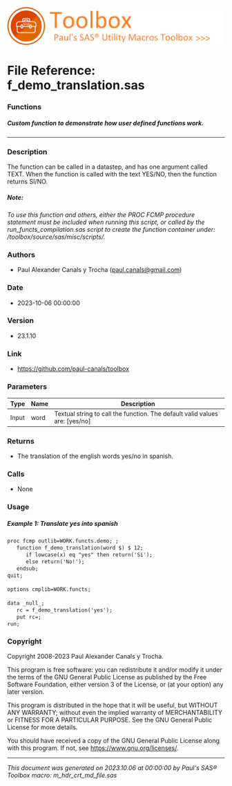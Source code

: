 ![../../misc/images/doc_banner.png](../../misc/images/doc_banner.png)
# 
# File Reference: f_demo_translation.sas

### Functions

##### Custom function to demonstrate how user defined functions work.

***

### Description
The function can be called in a datastep, and has one argument called TEXT. When the function is called with the text YES/NO, then the function returns SI/NO.



##### *Note:*
*To use this function and others, either the PROC FCMP procedure statement must be included when running this script, or called by the run_functs_compilation.sas script to create the function container under: /toolbox/source/sas/misc/scripts/.*

### Authors
* Paul Alexander Canals y Trocha (paul.canals@gmail.com)

### Date
* 2023-10-06 00:00:00

### Version
* 23.1.10

### Link
* https://github.com/paul-canals/toolbox

### Parameters
| Type | Name | Description |
| ---- | ---- | ----------- |
| Input | word | Textual string to call the function. The default valid values are: [yes/no] |

### Returns
* The translation of the english words yes/no in spanish.

### Calls
* None

### Usage

##### Example 1: Translate yes into spanish
```sas
proc fcmp outlib=WORK.functs.demo; ;
   function f_demo_translation(word $) $ 12;
      if lowcase(x) eq "yes" then return('Si');
      else return('No!');
   endsub;
quit;

options cmplib=WORK.functs;

data _null_;
   rc = f_demo_translation('yes');
   put rc=;
run;

```

### Copyright
Copyright 2008-2023 Paul Alexander Canals y Trocha. 
 
This program is free software: you can redistribute it and/or modify 
it under the terms of the GNU General Public License as published by 
the Free Software Foundation, either version 3 of the License, or 
(at your option) any later version. 
 
This program is distributed in the hope that it will be useful, 
but WITHOUT ANY WARRANTY; without even the implied warranty of 
MERCHANTABILITY or FITNESS FOR A PARTICULAR PURPOSE. See the 
GNU General Public License for more details. 
 
You should have received a copy of the GNU General Public License 
along with this program. If not, see <https://www.gnu.org/licenses/>. 


***
*This document was generated on 2023.10.06 at 00:00:00 by Paul's SAS&reg; Toolbox macro: m_hdr_crt_md_file.sas*
